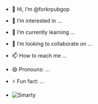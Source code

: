- 👋 Hi, I’m @forkrpubgop
- 👀 I’m interested in ...
- 🌱 I’m currently learning ...
- 💞️ I’m looking to collaborate on ...
- 📫 How to reach me ...
- 😄 Pronouns: ...
- ⚡ Fun fact: ...

- ![Smarty](https://img.shields.io/badge/-Smarty-blue?style=flat-square&logo=smarty&logoColor=white)

<!---
forkrpubgop/forkrpubgop is a ✨ special ✨ repository because its `README.md` (this file) appears on your GitHub profile.
You can click the Preview link to take a look at your changes.
--->
